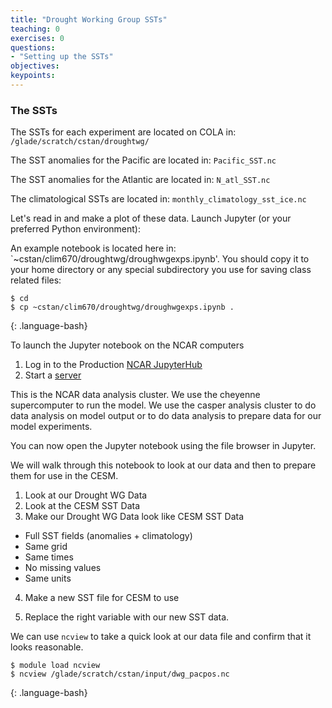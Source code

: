 ```yaml
---
title: "Drought Working Group SSTs"
teaching: 0
exercises: 0 
questions:
- "Setting up the SSTs"
objectives:
keypoints:
---
```


### The SSTs

The SSTs for each experiment are located on COLA in:
`/glade/scratch/cstan/droughtwg/`

The SST anomalies for the Pacific are located in: `Pacific_SST.nc`

The SST anomalies for the Atlantic are located in: `N_atl_SST.nc`

The climatological SSTs are located in: `monthly_climatology_sst_ice.nc`

Let's read in and make a plot of these data.  Launch Jupyter (or your preferred Python environment):

An example notebook is located here in: `~cstan/clim670/droughtwg/droughwgexps.ipynb'. You should copy it to your home directory or any special subdirectory you use for saving class related files:
~~~
$ cd
$ cp ~cstan/clim670/droughtwg/droughwgexps.ipynb .
~~~
{: .language-bash}

To launch the Jupyter notebook on the NCAR computers

1. Log in to the Production [NCAR JupyterHub](https://jupyterhub.hpc.ucar.edu)
2. Start a [server](https://arc.ucar.edu/knowledge_base/70549913)

This is the NCAR data analysis cluster.  We use the cheyenne supercomputer to run the model.  We use the casper analysis cluster to do data analysis on model output or to do data analysis to prepare data for our model experiments.  

You can now open the Jupyter notebook using the file browser in Jupyter.

We will walk through this notebook to look at our data and then to prepare them for use in the CESM.

1. Look at our Drought WG Data
2. Look at the CESM SST Data
3. Make our Drought WG Data look like CESM SST Data
* Full SST fields (anomalies + climatology)
* Same grid
* Same times
* No missing values
* Same units
4. Make a new SST file for CESM to use


3. Replace the right variable with our new SST data.

We can use `ncview` to take a quick look at our data file and confirm that it looks reasonable.

~~~
$ module load ncview
$ ncview /glade/scratch/cstan/input/dwg_pacpos.nc
~~~
{: .language-bash}






